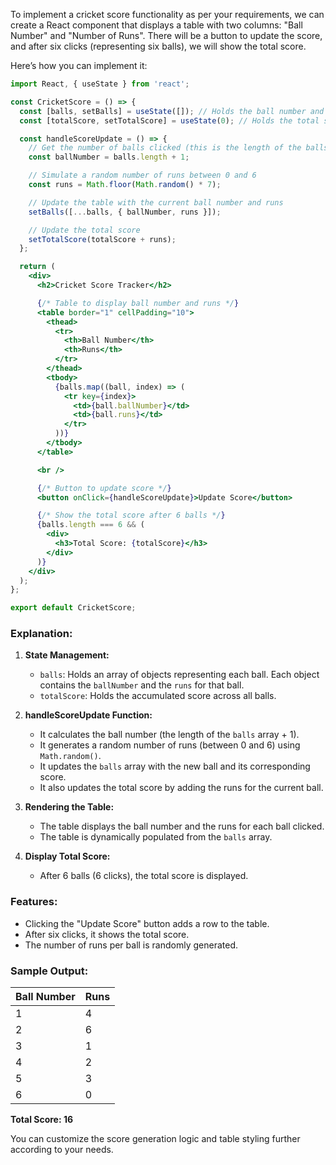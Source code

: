To implement a cricket score functionality as per your requirements, we can create a React component that displays a table with two columns: "Ball Number" and "Number of Runs". There will be a button to update the score, and after six clicks (representing six balls), we will show the total score.

Here’s how you can implement it:

```jsx
import React, { useState } from 'react';

const CricketScore = () => {
  const [balls, setBalls] = useState([]); // Holds the ball number and runs
  const [totalScore, setTotalScore] = useState(0); // Holds the total score

  const handleScoreUpdate = () => {
    // Get the number of balls clicked (this is the length of the balls array)
    const ballNumber = balls.length + 1;

    // Simulate a random number of runs between 0 and 6
    const runs = Math.floor(Math.random() * 7);

    // Update the table with the current ball number and runs
    setBalls([...balls, { ballNumber, runs }]);

    // Update the total score
    setTotalScore(totalScore + runs);
  };

  return (
    <div>
      <h2>Cricket Score Tracker</h2>

      {/* Table to display ball number and runs */}
      <table border="1" cellPadding="10">
        <thead>
          <tr>
            <th>Ball Number</th>
            <th>Runs</th>
          </tr>
        </thead>
        <tbody>
          {balls.map((ball, index) => (
            <tr key={index}>
              <td>{ball.ballNumber}</td>
              <td>{ball.runs}</td>
            </tr>
          ))}
        </tbody>
      </table>

      <br />

      {/* Button to update score */}
      <button onClick={handleScoreUpdate}>Update Score</button>

      {/* Show the total score after 6 balls */}
      {balls.length === 6 && (
        <div>
          <h3>Total Score: {totalScore}</h3>
        </div>
      )}
    </div>
  );
};

export default CricketScore;
```

### **Explanation:**
1. **State Management:**
   - `balls`: Holds an array of objects representing each ball. Each object contains the `ballNumber` and the `runs` for that ball.
   - `totalScore`: Holds the accumulated score across all balls.

2. **handleScoreUpdate Function:**
   - It calculates the ball number (the length of the `balls` array + 1).
   - It generates a random number of runs (between 0 and 6) using `Math.random()`.
   - It updates the `balls` array with the new ball and its corresponding score.
   - It also updates the total score by adding the runs for the current ball.

3. **Rendering the Table:**
   - The table displays the ball number and the runs for each ball clicked.
   - The table is dynamically populated from the `balls` array.

4. **Display Total Score:**
   - After 6 balls (6 clicks), the total score is displayed.

### **Features:**
- Clicking the "Update Score" button adds a row to the table.
- After six clicks, it shows the total score.
- The number of runs per ball is randomly generated.

### **Sample Output:**

| Ball Number | Runs |
|-------------|------|
| 1           | 4    |
| 2           | 6    |
| 3           | 1    |
| 4           | 2    |
| 5           | 3    |
| 6           | 0    |

**Total Score: 16**

You can customize the score generation logic and table styling further according to your needs.